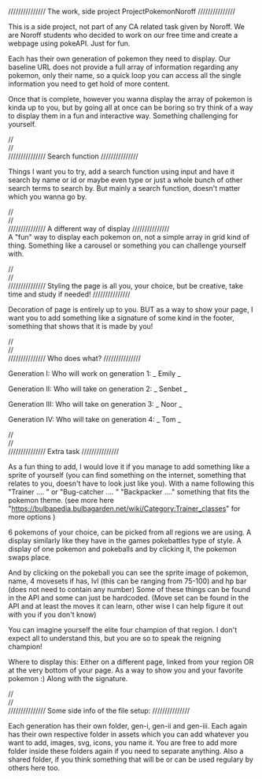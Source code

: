 /////////////// The work, side project ProjectPokemonNoroff ///////////////

This is a side project, not part of any CA related task given by Noroff. We are Noroff students who decided to work on
our free time and create a webpage using pokeAPI. Just for fun.

Each has their own generation of pokemon they need to display. Our baseline URL does not provide a full array of information
regarding any pokemon, only their name, so a quick loop you can access all the single information you need to get hold of
more content.

Once that is complete, however you wanna display the array of pokemon is kinda up to you, but by going all at once can be
boring so try think of a way to display them in a fun and interactive way. Something challenging for yourself.

//                                                                                               
//                                                                                              
/////////////// Search function ///////////////

Things I want you to try, add a search function using input and have it search by name or id or maybe even type or just a
whole bunch of other search terms to search by. But mainly a search function, doesn't matter which you wanna go by.

//                                                                                              
//                                                                                              
/////////////// A different way of display ///////////////                          
A "fun" way to display each pokemon on, not a simple array in grid kind of thing. Something like a carousel or something
you can challenge yourself with.

//                                                                                              
//                                                                                              
/////////////// Styling the page is all you, your choice, but be creative, take time and study if needed! ///////////////

Decoration of page is entirely up to you. BUT as a way to show your page, I want you to add something like a signature of
some kind in the footer, something that shows that it is made by you!

//                                                                                              
//                                                                                              
/////////////// Who does what? ///////////////

Generation I:
Who will work on generation 1: _ Emily _

Generation II:
Who will take on generation 2: _ Senbet _

Generation III:
Who will take on generation 3: _ Noor _

Generation IV:
Who will take on generation 4: _ Tom _

//                                                                                              
//                                                                                              
/////////////// Extra task ///////////////

As a fun thing to add, I would love it if you manage to add something like a sprite of yourself (you can find something on the
internet, something that relates to you, doesn't have to look just like you). With a name following this
"Trainer .... " or "Bug-catcher .... " "Backpacker ...." something that fits the pokemon theme.
(see more here "https://bulbapedia.bulbagarden.net/wiki/Category:Trainer_classes" for more options )

6 pokemons of your choice, can be picked from all regions we are using. A display similarly like they have in the games pokebattles type of style.
A display of one pokemon and pokeballs and by clicking it, the pokemon swaps place.

And by clicking on the pokeball you can see the sprite image of pokemon, name, 4 movesets if has, lvl (this can be ranging from 75-100)
and hp bar (does not need to contain any number) Some of these things can be found in the API and some can just be hardcoded.
(Move set can be found in the API and at least the moves it can learn, other wise I can help figure it out with you if you don't know)

You can imagine yourself the elite four champion of that region. I don't expect all to understand this, but you are so to speak the reigning champion!

Where to display this: Either on a different page, linked from your region OR at the very bottom of your page.
As a way to show you and your favorite pokemon :) Along with the signature.

//                                                                                              
//                                                                                              
/////////////// Some side info of the file setup: ///////////////

Each generation has their own folder, gen-i, gen-ii and gen-iii. Each again has their own respective folder in assets which you
can add whatever you want to add, images, svg, icons, you name it. You are free to add more folder inside these folders again if
you need to separate anything. Also a shared folder, if you think something that will be or can be used regulary by others here too.
